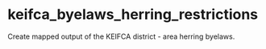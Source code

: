 # keifca_byelaws_herring_restrictions
Create mapped output of the KEIFCA district - area herring byelaws.
